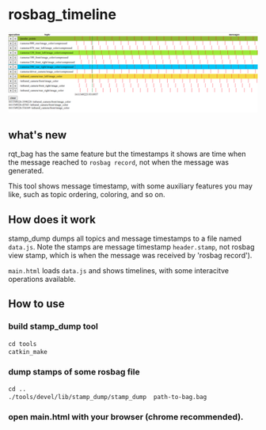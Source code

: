 # rosbag_timeline

![screenshot](./doc/screenshot.png)

## what's new

rqt_bag has the same feature but the timestamps it shows are time when the message reached to `rosbag record`, not when the message was generated.

This tool shows message timestamp, with some auxiliary features you may like, such as topic ordering, coloring, and so on.


## How does it work
stamp_dump dumps all topics and message timestamps to a file named `data.js`. Note the stamps are message timestamp `header.stamp`, not rosbag view stamp, which is when the message was received by 'rosbag record').


`main.html` loads `data.js` and shows timelines, with some interacitve operations available.

## How to use
### build stamp_dump tool
```
cd tools
catkin_make
```
### dump stamps of some rosbag file
```
cd ..
./tools/devel/lib/stamp_dump/stamp_dump  path-to-bag.bag

```
### open main.html with your browser (chrome recommended).

